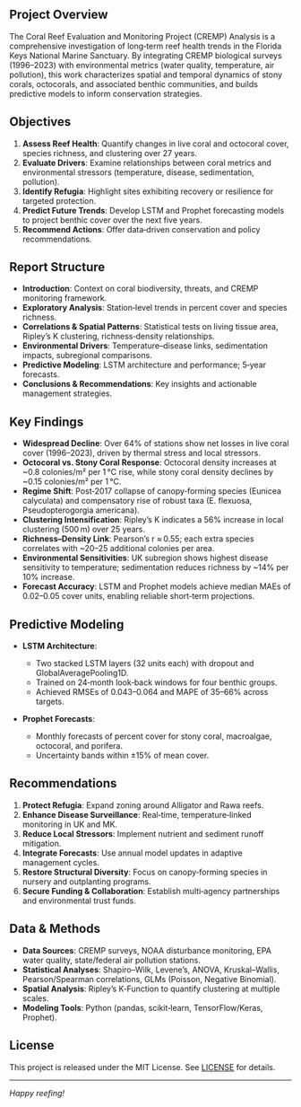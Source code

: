 ## Project Overview

The Coral Reef Evaluation and Monitoring Project (CREMP) Analysis is a comprehensive investigation of long‑term reef health trends in the Florida Keys National Marine Sanctuary. By integrating CREMP biological surveys (1996–2023) with environmental metrics (water quality, temperature, air pollution), this work characterizes spatial and temporal dynamics of stony corals, octocorals, and associated benthic communities, and builds predictive models to inform conservation strategies.

## Objectives

1. **Assess Reef Health**: Quantify changes in live coral and octocoral cover, species richness, and clustering over 27 years.
2. **Evaluate Drivers**: Examine relationships between coral metrics and environmental stressors (temperature, disease, sedimentation, pollution).
3. **Identify Refugia**: Highlight sites exhibiting recovery or resilience for targeted protection.
4. **Predict Future Trends**: Develop LSTM and Prophet forecasting models to project benthic cover over the next five years.
5. **Recommend Actions**: Offer data‑driven conservation and policy recommendations.

## Report Structure

* **Introduction**: Context on coral biodiversity, threats, and CREMP monitoring framework.
* **Exploratory Analysis**: Station‑level trends in percent cover and species richness.
* **Correlations & Spatial Patterns**: Statistical tests on living tissue area, Ripley’s K clustering, richness‑density relationships.
* **Environmental Drivers**: Temperature–disease links, sedimentation impacts, subregional comparisons.
* **Predictive Modeling**: LSTM architecture and performance; 5‑year forecasts.
* **Conclusions & Recommendations**: Key insights and actionable management strategies.

## Key Findings

* **Widespread Decline**: Over 64% of stations show net losses in live coral cover (1996–2023), driven by thermal stress and local stressors.
* **Octocoral vs. Stony Coral Response**: Octocoral density increases at \~0.8 colonies/m² per 1 °C rise, while stony coral density declines by \~0.15 colonies/m² per 1 °C.
* **Regime Shift**: Post‑2017 collapse of canopy‑forming species (Eunicea calyculata) and compensatory rise of robust taxa (E. flexuosa, Pseudopterogorgia americana).
* **Clustering Intensification**: Ripley’s K indicates a 56% increase in local clustering (500 m) over 25 years.
* **Richness–Density Link**: Pearson’s r ≈ 0.55; each extra species correlates with \~20–25 additional colonies per area.
* **Environmental Sensitivities**: UK subregion shows highest disease sensitivity to temperature; sedimentation reduces richness by \~14% per 10% increase.
* **Forecast Accuracy**: LSTM and Prophet models achieve median MAEs of 0.02–0.05 cover units, enabling reliable short‑term projections.

## Predictive Modeling

* **LSTM Architecture**:

  * Two stacked LSTM layers (32 units each) with dropout and GlobalAveragePooling1D.
  * Trained on 24‑month look‑back windows for four benthic groups.
  * Achieved RMSEs of 0.043–0.064 and MAPE of 35–66% across targets.

* **Prophet Forecasts**:

  * Monthly forecasts of percent cover for stony coral, macroalgae, octocoral, and porifera.
  * Uncertainty bands within ±15% of mean cover.

## Recommendations

1. **Protect Refugia**: Expand zoning around Alligator and Rawa reefs.
2. **Enhance Disease Surveillance**: Real‑time, temperature‑linked monitoring in UK and MK.
3. **Reduce Local Stressors**: Implement nutrient and sediment runoff mitigation.
4. **Integrate Forecasts**: Use annual model updates in adaptive management cycles.
5. **Restore Structural Diversity**: Focus on canopy‑forming species in nursery and outplanting programs.
6. **Secure Funding & Collaboration**: Establish multi‑agency partnerships and environmental trust funds.

## Data & Methods

* **Data Sources**: CREMP surveys, NOAA disturbance monitoring, EPA water quality, state/federal air pollution stations.
* **Statistical Analyses**: Shapiro–Wilk, Levene’s, ANOVA, Kruskal–Wallis, Pearson/Spearman correlations, GLMs (Poisson, Negative Binomial).
* **Spatial Analysis**: Ripley’s K‑Function to quantify clustering at multiple scales.
* **Modeling Tools**: Python (pandas, scikit‑learn, TensorFlow/Keras, Prophet).


## License

This project is released under the MIT License. See [LICENSE](LICENSE) for details.

---

*Happy reefing!*
